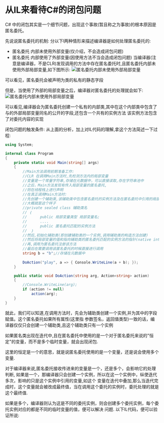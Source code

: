 # 从IL来看待C#的闭包问题

C# 中的闭包其实是一个细节问题，出现这个事故(暂且称之为事故)的根本原因是匿名委托。

先说说匿名委托的机制:
分以下l两种情形来描述编译器是如何处理匿名委托的:
- 匿名委托 内部未使用外部变量(仅介绍，不会造成闭包问题)
- 匿名委托 内部使用了外部变量(因使用方法不当会造成闭包问题)
当编译器(注意是编译器，不是CLR)发现调用的方法中存在匿名委托时,且匿名委托内部未使用外部局部变量,如下图所示:
![匿名委托内部未使用外部局部变量](https://github.com/SixGodZhang/Materials/blob/master/Images/originaldelegateIL.png)

可以看见，匿名委托会被声明为类的私有的静态字段

但是，当使用了外部的局部变量之后，编译器对匿名委托的处理就会如下:
![匿名委托内部未使用外部局部变量](https://github.com/SixGodZhang/Materials/blob/master/Images/2.png)

可以看见,编译器会为匿名委托创建一个私有的内部类,其中在这个内部类中包含了与的外部局部变量同名的公开的字段,还包含一个共有的实例方法
该实例方法包含了对委托内容的实现

闭包问题的触发条件:
从上面的分析，加上对IL代码的理解,拿这个方法简述一下过程:
``` csharp
using System;

internal class Program
{
    private static void Main(string[] args)
    {
        //Main方法调用前期准备工作:
        //CLR 在调用Main方法时,先检测方法内的局部变量
        //变量是一个常量字符串,存储在元数据中，可以直接读取,存在字符串池中
        //之后，Main方法发现有传入局部变量的匿名委托,
        //则在线程栈上进行声明
        //在真正调用Main方法时:
        //先创建一个辅助类,该辅助类中包含匿名委托的实例方法及在匿名委托中引用的局部变量
        //大概就是这个样子
        //private sealed class 辅助类名
        // ｛
        //      public 局部变量类型 局部变量名;
        //      ....
        //      public 匿名委托匹配的实例方法
        //  ｝
        //然后,初始化辅助类(即创建辅助类的一个实例,调用辅助类的构造方法创建)
        //然后将局部变量的值和指向辅助类的匿名委托匹配的实例方法的指针(native int) 放到计算堆栈上
        //再,调用为匿名委托注册该方法
        //最后在需要调用该匿名委托的时候直接进行调用
        string b = "b";//存储在元数据中
        
        DoAction("play", a => { Console.WriteLine(a + b); });
    }

    public static void DoAction(string arg, Action<string> action)
    {
        //Console.WriteLine(arg);
        if (action != null)
            action(arg);
    }
}
```

就此，我们可以知道,在调用方法时，先会为辅助类创建一个实例,并为其中的字段赋值。这个匿名委托如果所有属性(这里指
参数签名，返回值类型)一致的话，编译器仅仅只会创建一个辅助类,且这个辅助类只有一个实例

如果匿名类出现在迭代中,且在匿名委托中使用的是一个对于匿名委托来说的"恒定"的变量，而不是多个临时变量，就会出现闭包.

这里的恒定是一个的意思，就是说匿名委托使用的是一个变量，还是说会使用多个变量.

对于编译器来说,匿名委托接收传进来的变量是一个，还是多个，会影响它的处理判断,
如果是一个，那编译器只会创建一个实例，所以在这一个实例中，纵使迭代多次，影响的只是这个实例中引用的变量,如这个
变量在迭代中叠加,那么当迭代完成时，这个变量就会被改成最终值，当在调用这个委托的实例时，委托处理的就是这个最终值.

如果是多个，编译器则认为这是不同的委托实例，则会创建多个委托实例，每个委托实例对应的都是不同的临时变量的值，便可以解决
问题.
以下IL代码，便可以验证所说:
